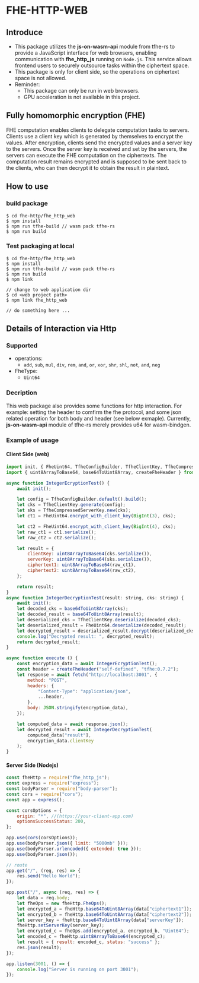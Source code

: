 # FHE-HTTP-WEB

## Introduce
- This package utilizes the **js-on-wasm-api** module from tfhe-rs to provide a JavaScript interface for web browsers, enabling communication with **fhe_http_js** running on `Node.js`. This service allows frontend users to securely outsource tasks within the ciphertext space.
- This package is only for client side, so the operations on ciphertext space is not allowed. 
- Reminder: 
  - This package can only be run in web browsers.
  - GPU acceleration is not available in this project.

## Fully homomorphic encryption (FHE)
FHE computation enables clients to delegate computation tasks to servers. Clients use a client key which is generated by themselves to encrypt the values. After encryption, clients send the encrypted values and a server key to the servers. Once the server key is received and set by the servers, the servers can execute the FHE computation on the ciphertexts. The computation result remains encrypted and is supposed to be sent back to the clients, who can then decrypt it to obtain the result in plaintext.

## How to use
### build package
```shellscript
$ cd fhe-http/fhe_http_web
$ npm install
$ npm run tfhe-build // wasm pack tfhe-rs
$ npm run build
```

### Test packaging at local
```schellscript
$ cd fhe-http/fhe_http_web
$ npm install
$ npm run tfhe-build // wasm pack tfhe-rs
$ npm run build
$ npm link

// change to web application dir
$ cd <web project path>
$ npm link fhe_http_web

// do something here ...

```

## Details of Interaction via Http
### Supported
- operations: 
  - `add`, `sub`, `mul`, `div`, `rem`, `and`, `or`, `xor`, `shr`, `shl`, `not`, `and`, `neg`
- FheType:
  - `Uint64`
### Decription
This web package also provides some functions for http interaction. For example: setting the header to comfirm the fhe protocol, and some json related operation for both body and header (see below exmaple). Currently, **js-on-wasm-api** module of tfhe-rs merely provides u64 for wasm-bindgen.
### Example of usage
#### Client Side (web)
```javascript
import init, { FheUint64, TfheConfigBuilder, TfheClientKey, TfheCompressedServerKey } from "fhe_http_web";
import { uint8ArrayToBase64, base64ToUint8Array, createFheHeader } from "fhe_http_web/extend";

async function IntegerEcryptionTest() {
    await init();

    let config = TfheConfigBuilder.default().build();
    let cks = TfheClientKey.generate(config);
    let sks = TfheCompressedServerKey.new(cks);
    let ct1 = FheUint64.encrypt_with_client_key(BigInt(3), cks);

    let ct2 = FheUint64.encrypt_with_client_key(BigInt(4), cks);
    let raw_ct1 = ct1.serialize();
    let raw_ct2 = ct2.serialize();

    let result = {
        clientKey: uint8ArrayToBase64(cks.serialize()),
        serverKey: uint8ArrayToBase64(sks.serialize()),
        ciphertext1: uint8ArrayToBase64(raw_ct1),
        ciphertext2: uint8ArrayToBase64(raw_ct2),
    };

    return result;
}
async function IntegerDecryptionTest(result: string, cks: string) {
    await init();
    let decoded_cks = base64ToUint8Array(cks);
    let decoded_result = base64ToUint8Array(result);
    let deserialized_cks = TfheClientKey.deserialize(decoded_cks);
    let deserialized_result = FheUint64.deserialize(decoded_result);
    let decrypted_result = deserialized_result.decrypt(deserialized_cks);
    console.log("Decrypted result: ", decrypted_result);
    return decrypted_result;
}

async function execute () {
    const encryption_data = await IntegerEcryptionTest();
    const header = createFheHeader("self-defined", "tfhe:0.7.2");
    let response = await fetch("http://localhost:3001", {
        method: "POST",
        headers: {
            "Content-Type": "application/json",
            ...header,
        },
        body: JSON.stringify(encryption_data),
    });

    let computed_data = await response.json();
    let decrypted_result = await IntegerDecryptionTest(
        computed_data["result"],
        encryption_data.clientKey
    );
}
```
#### Server Side (Nodejs)
```javascript
const fheHttp = require("fhe_http_js");
const express = require("express");
const bodyParser = require("body-parser");
const cors = require("cors");
const app = express();

const corsOptions = {
    origin: "*", //(https://your-client-app.com)
    optionsSuccessStatus: 200,
};

app.use(cors(corsOptions));
app.use(bodyParser.json({ limit: "5000mb" }));
app.use(bodyParser.urlencoded({ extended: true }));
app.use(bodyParser.json());

// route
app.get("/", (req, res) => {
    res.send("Hello World");
});

app.post("/", async (req, res) => {
    let data = req.body;
    let fheOps = new fheHttp.FheOps();
    let encrypted_a = fheHttp.base64ToUint8Array(data["ciphertext1"]);
    let encrypted_b = fheHttp.base64ToUint8Array(data["ciphertext2"]);
    let server_key = fheHttp.base64ToUint8Array(data["serverKey"]);
    fheHttp.setServerKey(server_key);
    let encrypted_c = fheOps.add(encrypted_a, encrypted_b, "Uint64");
    let encoded_c = fheHttp.uint8ArrayToBase64(encrypted_c);
    let result = { result: encoded_c, status: "success" };
    res.json(result);
});

app.listen(3001, () => {
    console.log("Server is running on port 3001");
});
```